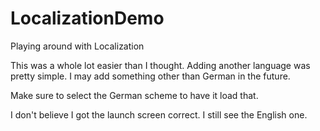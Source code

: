 # LocalizationDemo
Playing around with Localization

This was a whole lot easier than I thought. Adding another language was pretty simple. I may add something other than German in the future.

Make sure to select the German scheme to have it load that.

I don't believe I got the launch screen correct. I still see the English one.
